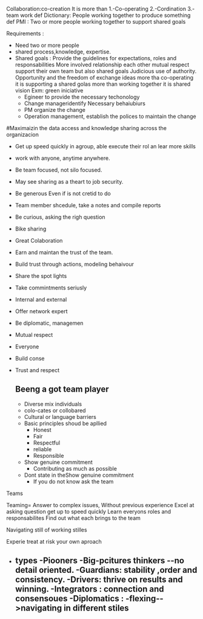 Collaboration:co-creation
It is more than
  1.-Co-operating
  2.-Cordination
  3.-team work
def Dictionary: People working together to produce something
def PMI : Two or more people working together to support shared goals

Requirements :  

* Need two or more people
* shared process,knowledge, expertise.
* Shared goals : Provide the guidelines for expectations,  roles  and responsabilities
    More involved relationship each other 
    mutual respect 
    support their own team but  also shared goals
    Judicious use of authority.
    Opportunity and the freedom of exchange ideas
  more tha co-operating it is supporting  a shared golas
  more than working together it is shared vision
  Exm: green iniciative
  *  Egineer to provide the necessary techonology
  *  Change manageridentify  Necessary behaiubiurs
  *  PM organize the change
  *  Operation management, establish the polices to maintain the  change

  
#Maximaizin  the data access and knowledge sharing across the organizacion 

* Get up speed quickly in agroup, able execute their rol an lear more skills
* work with anyone, anytime anywhere.
* Be team focused, not silo focused.
* May see sharing as a theart to job security.
* Be generous  Even if is not cretid to do
* Team member  shcedule, take a notes and compile reports
* Be curious, asking the righ question
* Bike sharing
* Great Colaboration
* Earn and maintan the trust of the team.
* Build trust through actions, modeling behaivour
* Share the spot lights
* Take commintments seriusly
* Internal and external
* Offer network expert
* Be diplomatic, managemen
* Mutual respect
* Everyone
* Build conse
* Trust and respect

  ## Beeng a got team player

  * Diverse mix individuals
  * colo-cates or collobared
  * Cultural or language barriers
  * Basic principles shoud be apllied
    * Honest
    * Fair
    * Respectful
    * reliable
    * Responsible
  * Show genuine commitment
    * Contributing as much as possible
  * Dont state in theShow genuine commitment
    * If you do not know ask the team

Teams

Teaming= Answer to complex issues, 
Without previous experience 
Excel at asking question
get up to speed quickly
Learn everyons  roles and responsabilites
Find out what each brings to the team


Navigating still of working stilles


Experie
treat at risk
your own aproach 

* types
  -Piooners
  -Big-pcitures thinkers --no detail oriented.
  -Guardians: stability ,order and consistency.
  -Drivers: thrive on results and winning.
  -Integrators : connection and consensoues
  -Diplomatics :
  -flexing-->navigating in different stiles
  -



